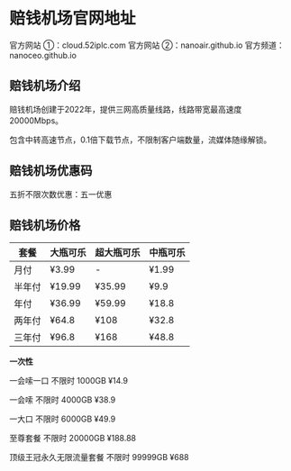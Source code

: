 # 赔钱机场官网地址

官方网站 ①：cloud.52iplc.com
官方网站 ②：nanoair.github.io
官方频道：nanoceo.github.io

## 赔钱机场介绍

赔钱机场创建于2022年，提供三网高质量线路，线路带宽最高速度20000Mbps。

包含中转高速节点，0.1倍下载节点，不限制客户端数量，流媒体随缘解锁。

## 赔钱机场优惠码

五折不限次数优惠：五一优惠

## 赔钱机场价格

|套餐|大瓶可乐|超大瓶可乐|中瓶可乐|
|----|----|----|----|
|月付|¥3.99|-|¥1.99|
|半年付|¥19.99|¥35.99|¥9.9|
|年付|¥36.99|¥59.99|¥18.8|
|两年付|¥64.8|¥108|¥32.8|
|三年付|¥96.8|¥168|¥48.8|

**一次性**

一会嗦一口 不限时 1000GB ¥14.9

一会嗦 不限时 4000GB ¥38.9

一大口 不限时 6000GB ¥49.9

至尊套餐 不限时 20000GB ¥188.88

顶级王冠永久无限流量套餐 不限时 99999GB ¥688
